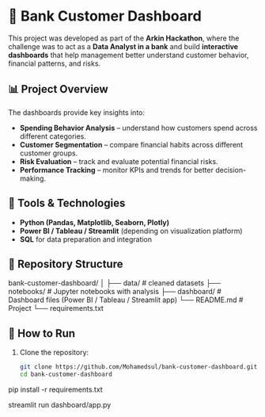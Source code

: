 # 🏦 Bank Customer Dashboard

This project was developed as part of the **Arkin Hackathon**, where the challenge was to act as a **Data Analyst in a bank** and build **interactive dashboards** that help management better understand customer behavior, financial patterns, and risks.

## 📊 Project Overview
The dashboards provide key insights into:
- **Spending Behavior Analysis** – understand how customers spend across different categories.
- **Customer Segmentation** – compare financial habits across different customer groups.
- **Risk Evaluation** – track and evaluate potential financial risks.
- **Performance Tracking** – monitor KPIs and trends for better decision-making.

## 🔧 Tools & Technologies
- **Python (Pandas, Matplotlib, Seaborn, Plotly)**  
- **Power BI / Tableau / Streamlit** (depending on visualization platform)  
- **SQL** for data preparation and integration  

## 📂 Repository Structure
bank-customer-dashboard/
│
├── data/ # cleaned datasets
├── notebooks/ # Jupyter notebooks with analysis
├── dashboard/ # Dashboard files (Power BI / Tableau / Streamlit app)
└── README.md # Project 
└── requirements.txt


## 🚀 How to Run
1. Clone the repository:
   ```bash
   git clone https://github.com/Mohamedsul/bank-customer-dashboard.git
   cd bank-customer-dashboard

pip install -r requirements.txt

streamlit run dashboard/app.py
